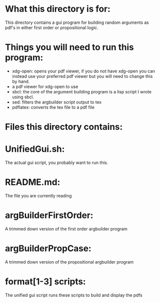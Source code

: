 # What this directory is for:
This directory contains a gui program for building random arguments as pdf's in either first order or propositional logic.
# Things you will need to run this program:
- xdg-open: opens your pdf viewer, if you do not have xdg-open you can instead use your preferred pdf viewer but you will need to change this by hand.
- a pdf viewer for xdg-open to use
- sbcl: the core of the argument building program is a lisp script I wrote using sbcl.
- sed: filters the argbuilder script output to tex
- pdflatex: converts the tex file to a pdf file
# Files this directory contains:
# UnifiedGui.sh:
The actual gui script, you probably want to run this.
# README.md:
The file you are currently reading
# argBuilderFirstOrder:
A trimmed down version of the first order argbuilder program
# argBuilderPropCase:
A trimmed down version of the propositional argbuilder program
# format[1-3] scripts:
The unified gui script runs these scripts to build and display the pdfs
